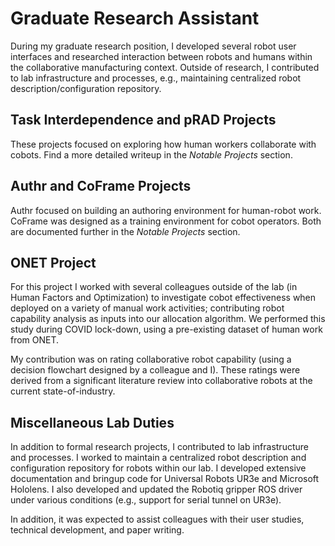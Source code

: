 # Graduate Research Assistant

During my graduate research position, I developed several robot user interfaces and researched interaction between robots and humans within the collaborative manufacturing context. Outside of research, I contributed to lab infrastructure and processes, e.g., maintaining centralized robot description/configuration repository.

## Task Interdependence and pRAD Projects

These projects focused on exploring how human workers collaborate with cobots. Find a more detailed writeup in the *Notable Projects* section.

## Authr and CoFrame Projects

Authr focused on building an authoring environment for human-robot work. CoFrame was designed as a training environment for cobot operators. Both are documented further in the *Notable Projects* section.

## ONET Project

For this project I worked with several colleagues outside of the lab (in Human Factors and Optimization) to investigate cobot effectiveness when deployed on a variety of manual work activities; contributing robot capability analysis as inputs into our allocation algorithm. We performed this study during COVID lock-down, using a pre-existing dataset of human work from ONET. 

My contribution was on rating collaborative robot capability (using a decision flowchart designed by a colleague and I). These ratings were derived from a significant literature review into collaborative robots at the current state-of-industry.

## Miscellaneous Lab Duties

In addition to formal research projects, I contributed to lab infrastructure and processes. I worked to maintain a centralized robot description and configuration repository for robots within our lab. I developed extensive documentation and bringup code for Universal Robots UR3e and Microsoft Hololens. I also developed and updated the Robotiq gripper ROS driver under various conditions (e.g., support for serial tunnel on UR3e).

In addition, it was expected to assist colleagues with their user studies, technical development, and paper writing.